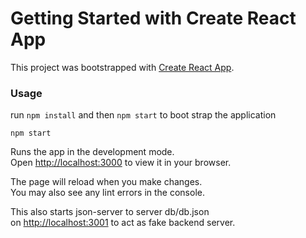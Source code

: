 # Getting Started with Create React App

This project was bootstrapped with [Create React App](https://github.com/facebook/create-react-app).

### Usage

run `npm install` and then `npm start` to boot strap the application

`npm start`

Runs the app in the development mode.\
Open [http://localhost:3000](http://localhost:3000) to view it in your browser.

The page will reload when you make changes.\
You may also see any lint errors in the console.

This also starts json-server to server db/db.json \
on [http://localhost:3001](http://localhost:3001) to act as fake backend server.

